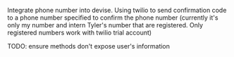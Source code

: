 Integrate phone number into devise. Using twilio to send confirmation code to a phone number specified to confirm the phone number (currently it's only my number and intern Tyler's number that are registered. Only registered numbers work with twilio trial account)

TODO: ensure methods don't expose user's information

